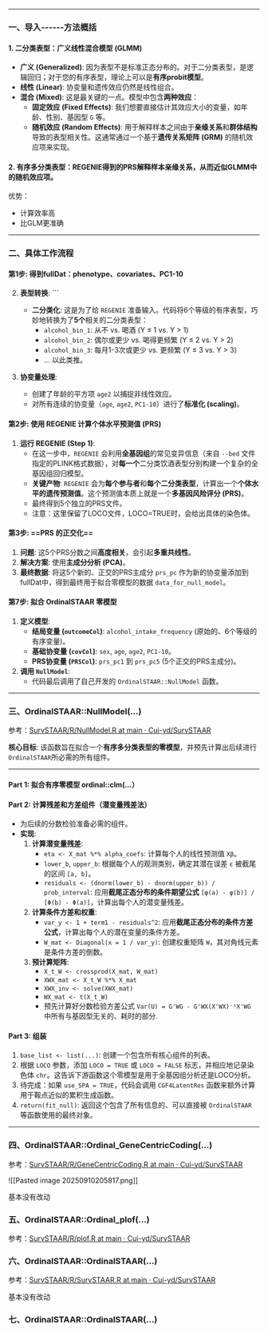 
---
### 一、导入------方法概括

#### 1. 二分类表型：广义线性混合模型 (GLMM)

*   **广义 (Generalized)**: 因为表型不是标准正态分布的。对于二分类表型，是逻辑回归；对于您的有序表型，理论上可以是**有序probit模型**。
*   **线性 (Linear)**: 协变量和遗传效应仍然是线性组合。
*   **混合 (Mixed)**: 这是最关键的一点。模型中包含**两种效应**：
    *   **固定效应 (Fixed Effects)**: 我们想要直接估计其效应大小的变量，如年龄、性别、基因型 `G` 等。
    *   **随机效应 (Random Effects)**: 用于解释样本之间由于**亲缘关系**和**群体结构**导致的表型相关性。这通常通过一个基于**遗传关系矩阵 (GRM)** 的随机效应项来实现。

#### 2. 有序多分类表型：REGENIE得到的PRS解释样本亲缘关系，从而近似GLMM中的随机效应项。

优势：
- 计算效率高
- 比GLM更准确


---

### 二、具体工作流程

#### 第1步: 得到fullDat：phenotype、covariates、PC1-10

2.  **表型转换**:        ```
    *   **二分类化**: 这是为了给 `REGENIE` 准备输入。代码将6个等级的有序表型，巧妙地转换为了**5个**相关的二分类表型：
        *   `alcohol_bin_1`: 从不 vs. 喝酒 (Y ≤ 1 vs. Y > 1)
        *   `alcohol_bin_2`: 偶尔或更少 vs. 喝得更频繁 (Y ≤ 2 vs. Y > 2)
        *   `alcohol_bin_3`: 每月1-3次或更少 vs. 更频繁 (Y ≤ 3 vs. Y > 3)
        *   ... 以此类推。

3.  **协变量处理**:
    *   创建了年龄的平方项 `age2` 以捕捉非线性效应。
    *   对所有连续的协变量（`age`, `age2`, `PC1-10`）进行了**标准化 (scaling)**。

#### 第2步: 使用 REGENIE 计算个体水平预测值 (PRS)

1.  **运行 REGENIE (Step 1)**:
    *   在这一步中，`REGENIE` 会利用**全基因组**的常见变异信息（来自 `--bed` 文件指定的PLINK格式数据），对**每一个**二分类饮酒表型分别构建一个复杂的全基因组回归模型。
    *   **关键产物**: `REGENIE` 会为**每个参与者**和**每个二分类表型**，计算出一个**个体水平的遗传预测值**。这个预测值本质上就是一个**多基因风险评分 (PRS)**。
    *   最终得到5个独立的PRS文件。
    * 注意：这里保留了LOCO文件，LOCO=TRUE时，会给出具体的染色体。

#### 第3步: ==PRS 的正交化== 

1.  **问题**: 这5个PRS分数之间**高度相关**，会引起**多重共线性**。
2.  **解决方案**: 使用**主成分分析 (PCA)**。
3.  **最终数据**: 将这5个新的、正交的PRS主成分 `prs_pc` 作为新的协变量添加到fullDat中，得到最终用于拟合零模型的数据 `data_for_null_model`。

#### 第7步: 拟合 OrdinalSTAAR 零模型

1.  **定义模型**:
    *   **结局变量 (`outcomeCol`)**: `alcohol_intake_frequency` (原始的、6个等级的有序变量)。
    *   **基础协变量 (`covCol`)**: `sex`, `age`, `age2`, `PC1-10`。
    *   **PRS协变量 (`PRSCol`)**: `prs_pc1` 到 `prs_pc5` (5个正交的PRS主成分)。
2.  **调用 `NullModel`**:
    *   代码最后调用了自己开发的 `OrdinalSTAAR::NullModel` 函数。



---
### 三、OrdinalSTAAR::NullModel(...) 

参考：[SurvSTAAR/R/NullModel.R at main · Cui-yd/SurvSTAAR](https://github.com/Cui-yd/SurvSTAAR/blob/main/R/NullModel.R)

**核心目标**: 该函数旨在拟合一个**有序多分类表型的零模型**，并预先计算出后续进行`OrdinalSTAAR`所必需的所有组件。

---
#### Part 1: 拟合有序零模型 ordinal::clm(...）

#### Part 2: 计算残差和方差组件（潜变量残差法）

*   为后续的分数检验准备必需的组件。
*   **实现**:
    1.  **计算潜变量残差**:
        *   `eta <- X_mat %*% alpha_coefs`: 计算每个人的线性预测值 `Xβ`。
        *   `lower_b`, `upper_b`: 根据每个人的观测类别，确定其潜在误差 `ε` 被截尾的区间 `[a, b]`。
        *   `residuals <- (dnorm(lower_b) - dnorm(upper_b)) / prob_interval`: 应用**截尾正态分布的条件期望公式** `[φ(a) - φ(b)] / [Φ(b) - Φ(a)]`，计算出每个人的潜变量残差。
    2.  **计算条件方差和权重**:
        *   `var_y <- 1 + term1 - residuals^2`: 应用**截尾正态分布的条件方差公式**，计算出每个人的潜在变量的条件方差。
        *   `W_mat <- Diagonal(x = 1 / var_y)`: 创建权重矩阵 `W`，其对角线元素是条件方差的倒数。
    3.  **预计算矩阵**:
		- `X_t_W <- crossprod(X_mat, W_mat)`
        * `XWX_mat <- X_t_W %*% X_mat`
        * `XWX_inv <- solve(XWX_mat)`
        * `WX_mat <- t(X_t_W)`
        * 预先计算好分数检验方差公式 `Var(U) = G'WG - G'WX(X'WX)⁻¹X'WG` 中所有与基因型无关的、耗时的部分.

#### Part 3: 组装

1.  `base_list <- list(...)`: 创建一个包含所有核心组件的列表。
2.   根据 `LOCO` 参数，添加 `LOCO = TRUE` 或 `LOCO = FALSE` 标志，并相应地记录染色体 `chr`。这告诉下游函数这个零模型是用于全基因组分析还是LOCO分析。
3.  待完成：如果 `use_SPA = TRUE`，代码会调用 `CGF4LatentRes` 函数来额外计算用于鞍点近似的累积生成函数。
4.  `return(fit_null)`: 返回这个包含了所有信息的、可以直接被 `OrdinalSTAAR` 等函数使用的最终对象。



---

### 四、OrdinalSTAAR::Ordinal_GeneCentricCoding(...) 

参考：[SurvSTAAR/R/GeneCentricCoding.R at main · Cui-yd/SurvSTAAR](https://github.com/Cui-yd/SurvSTAAR/blob/main/R/GeneCentricCoding.R)

![[Pasted image 20250910205817.png]]

基本没有改动


### 五、OrdinalSTAAR::Ordinal_plof(...) 

参考：[SurvSTAAR/R/plof.R at main · Cui-yd/SurvSTAAR](https://github.com/Cui-yd/SurvSTAAR/blob/main/R/plof.R)











### 六、OrdinalSTAAR::OrdinalSTAAR(...) 

参考：[SurvSTAAR/R/SurvSTAAR.R at main · Cui-yd/SurvSTAAR](https://github.com/Cui-yd/SurvSTAAR/blob/main/R/SurvSTAAR.R)

基本没有改动

### 七、OrdinalSTAAR::OrdinalSTAAR(...) 
